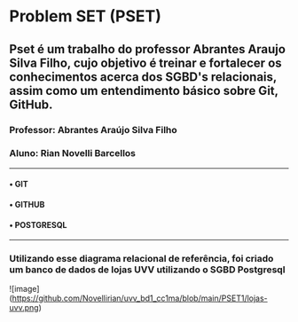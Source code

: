 # Problem SET (PSET)

## Pset é um trabalho do professor Abrantes Araujo Silva Filho, cujo objetivo é treinar e fortalecer os conhecimentos acerca dos SGBD's relacionais, assim como um entendimento básico sobre Git, GitHub.

### Professor: Abrantes Araújo Silva Filho

### Aluno: Rian Novelli Barcellos
---

#### • GIT

#### • GITHUB

#### • POSTGRESQL
---

### Utilizando esse diagrama relacional de referência, foi criado um banco de dados de lojas UVV utilizando o SGBD Postgresql
![image] (https://github.com/Novellirian/uvv_bd1_cc1ma/blob/main/PSET1/lojas-uvv.png)

